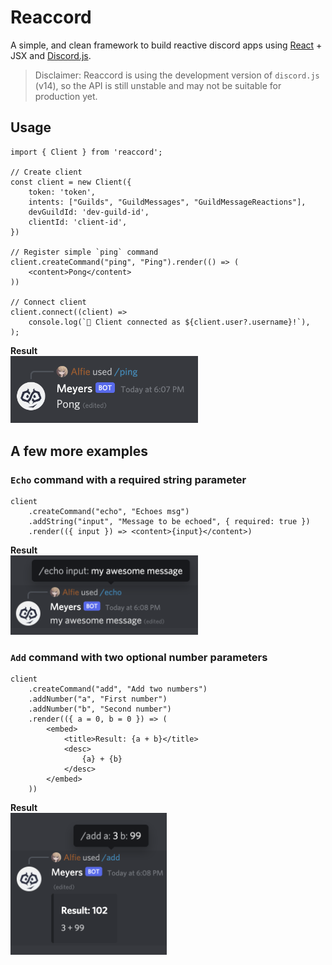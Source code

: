 # Reaccord

A simple, and clean framework to build reactive discord apps using [React](https://reactjs.org/) + JSX and [Discord.js](https://discord.js.org/).

> Disclaimer: Reaccord is using the development version of `discord.js` (v14), so the API is still unstable and may not be suitable for production yet.

## Usage

```tsx
import { Client } from 'reaccord';

// Create client
const client = new Client({
    token: 'token',
    intents: ["Guilds", "GuildMessages", "GuildMessageReactions"],
    devGuildId: 'dev-guild-id',
    clientId: 'client-id',
})

// Register simple `ping` command
client.createCommand("ping", "Ping").render(() => (
    <content>Pong</content>
))

// Connect client
client.connect((client) =>
    console.log(`🚀 Client connected as ${client.user?.username}!`),
);
```

**Result**  
<img src="./assets/images/command_ping.png" alt="Ping Command" width="300">


## A few more examples

### `Echo` command with a required string parameter

```tsx
client
    .createCommand("echo", "Echoes msg")
    .addString("input", "Message to be echoed", { required: true })
    .render(({ input }) => <content>{input}</content>)
```

**Result**  
<img src="./assets/images/command_echo.png" alt="Echo Command" width="300">

### `Add` command with two optional number parameters

```tsx
client
    .createCommand("add", "Add two numbers")
    .addNumber("a", "First number")
    .addNumber("b", "Second number")
    .render(({ a = 0, b = 0 }) => (
        <embed>
            <title>Result: {a + b}</title>
            <desc>
                {a} + {b}
            </desc>
        </embed>
    ))
```

**Result**  
<img src="./assets/images/command_add.png" alt="Add Command" width="250">